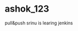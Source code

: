 # ashok_123
pull&amp;push
srinu is learing jenkins
<!-- HELLO --
hi dev
hi jenkins
hi devops.
srinukadiyam
